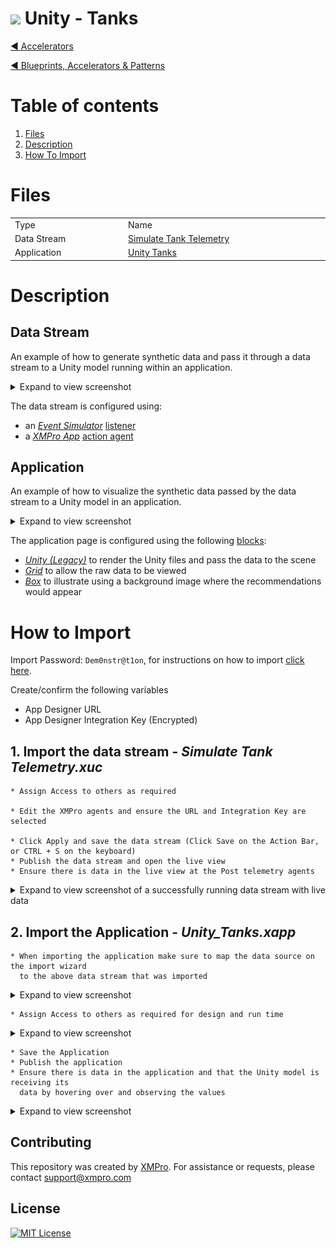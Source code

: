 <!-- omit in toc -->
# <img alternative="XMPro Logo X" width="30px" src="https://xmks.s3.amazonaws.com/2020/X-Blue.png#gh-light-mode-only"> Unity - Tanks

[◄ Accelerators](https://github.com/XMPro/Blueprints-Accelerators-Patterns/tree/master/Accelerators)

[◄ Blueprints, Accelerators & Patterns](https://github.com/XMPro/Blueprints-Accelerators-Patterns)  
  
# Table of contents
1. [Files](#files)
2. [Description](#description)
3. [How To Import](#how-to-import)

# Files
<table>
<tr><td width="240px"> Type </td><td width="500px"> Name </td></tr>
<tr>
<td>Data Stream</td>
<td><a href="https://github.com/XMPro/Accelerators-Recipes-Blueprints/blob/master/Accelerators/3D%20Capability/Unity%20-%20Tanks/Data%20Stream/Simulate%20Tank%20Telemetry.xuc" target="_blank">Simulate Tank Telemetry</a></td>
</tr>
<tr>
<td>Application</td>
<td><a href="https://github.com/XMPro/Accelerators-Recipes-Blueprints/blob/master/Accelerators/3D%20Capability/Unity%20-%20Tanks/Application/Unity_Tanks.xapp" target="_blank">Unity Tanks</a></td>
</tr>
</table>

##
# Description
## Data Stream
An example of how to generate synthetic data and pass it through a data stream to a Unity model running within an application.

<details>
  <summary markdown="span">Expand to view screenshot</summary>

![Configured Data Stream](Images/Data%20Stream.png)
</details>

The data stream is configured using: 
* an <a href="https://xmpro.gitbook.io/event-simulator/" target="_blank"><i>Event Simulator</i></a> <a href="https://documentation.xmpro.com/concepts/agent#listeners" target="_blank">listener</a>
* a <a href="https://xmpro.gitbook.io/xmpro-app/" target="_blank"><i>XMPro App</i></a> <a href="https://documentation.xmpro.com/concepts/agent#action-agents" target="_blank">action agent</a>

##
## Application
An example of how to visualize the synthetic data passed by the data stream to a Unity model in an application.

<details>
  <summary markdown="span">Expand to view screenshot</summary>

![Configured Data Stream](Images/Application.png)
</details>

The application page is configured using the following <a href="https://documentation.xmpro.com/concepts/application/block" target="_blank">blocks</a>:
* <a href="https://documentation.xmpro.com/blocks-toolbox/visualizations/unity-1" target="_blank"><i>Unity (Legacy)</i></a> to render the Unity files and pass the data to the scene
* <a href="https://documentation.xmpro.com/blocks-toolbox/basic/data-grid"><i>Grid</i></a> to allow the raw data to be viewed
* <a href="https://documentation.xmpro.com/blocks-toolbox/layout/box-and-data-repeater-box" target="_blank"><i>Box</i></a> to illustrate using a background image where the recommendations would appear 

##
# How to Import
Import Password: `Dem0nstr@t1on`, for instructions on how to import <a href="https://documentation.xmpro.com/how-tos/import-export-and-clone#importing">click here</a>.

Create/confirm the following variables
  * App Designer URL
  * App Designer Integration Key (Encrypted)

## 1. Import the data stream - <i><b>Simulate Tank Telemetry.xuc</b></i>

    * Assign Access to others as required
	
	* Edit the XMPro agents and ensure the URL and Integration Key are selected  

	* Click Apply and save the data stream (Click Save on the Action Bar, or CTRL + S on the keyboard)
	* Publish the data stream and open the live view
	* Ensure there is data in the live view at the Post telemetry agents

<details>
  <summary markdown="span">Expand to view screenshot of a successfully running data stream with live data</summary>

![Running Data Stream](Images/Running%20Data%20Stream.png) 
</details>

## 2. Import the Application - <i><b>Unity_Tanks.xapp</b></i>

	* When importing the application make sure to map the data source on the import wizard  
	  to the above data stream that was imported

<details>
  <summary markdown="span">Expand to view screenshot</summary>

![Running Data Stream](Images/Import%20Options.png) 
</details>

    * Assign Access to others as required for design and run time

<details>
  <summary markdown="span">Expand to view screenshot</summary>

![Running Data Stream](Images/ApplicationAccess.png) 
</details>

	
	* Save the Application
	* Publish the application
	* Ensure there is data in the application and that the Unity model is receiving its  
      data by hovering over and observing the values


<details>
  <summary markdown="span">Expand to view screenshot</summary>

![Running Data Stream](Images/Application.png) 

</details>

## Contributing
This repository was created by <a href="https://xmpro.com/">XMPro</a>. For assistance or requests, please contact <a href="mailto:support@xmpro.com">support@xmpro.com</a>

## License
[![MIT License](https://img.shields.io/badge/License-MIT-green.svg)](https://choosealicense.com/licenses/mit/)